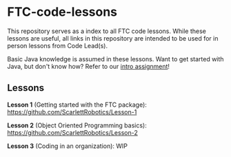 # FTC-code-lessons
This repository serves as a index to all FTC code lessons.
While these lessons are useful, all links in this repository are intended to be used for in person lessons from Code Lead(s).

Basic Java knowledge is assumed in these lessons. Want to get started with Java, but don't know how? Refer to our [intro assignment](https://github.com/ScarlettRobotics/Robotics-Assignment-V.2)!

## Lessons
**Lesson 1** (Getting started with the FTC package): https://github.com/ScarlettRobotics/Lesson-1

**Lesson 2** (Object Oriented Programming basics): https://github.com/ScarlettRobotics/Lesson-2

**Lesson 3** (Coding in an organization): WIP
